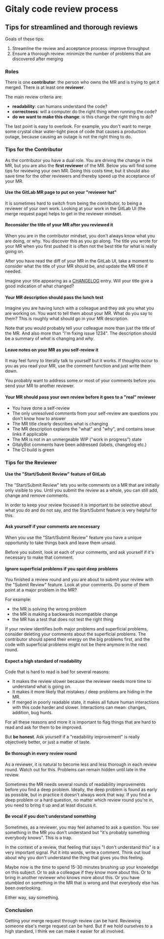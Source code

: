 # Gitaly code review process

## Tips for streamlined and thorough reviews

Goals of these tips:

1. Streamline the review and acceptance process: improve throughput
2. Ensure a thorough review: minimize the number of problems that are discovered after merging

### Roles

There is one **contributor**: the person who owns the MR and is trying to get it
merged. There is at least one **reviewer**.

The main review criteria are:

- **readability**: can humans understand the code?
- **correctness**: will a computer do the right thing when running the code?
- **do we want to make this change**: is this change the right thing to do?

The last point is easy to overlook. For example, you don't want to merge some
crystal clear water-tight piece of code that causes a production
outage, because causing an outage is not the right thing to do.

### Tips for the Contributor

As the contributor you have a dual role. You are driving the change in the MR, but you 
are also the **first reviewer** of the MR. Below you will find some tips for reviewing
your own MR. Doing this costs time, but it should also save time for the other
reviewers and thereby speed up the acceptance of your MR.

#### Use the GitLab MR page to put on your "reviewer hat"

It is sometimes hard to switch from being the contributor, to being a reviewer 
of your own work. Looking at your work in the GitLab UI (the merge request page)
helps to get in the reviewer mindset.

#### Reconsider the title of your MR after you reviewed it

When you are in the contributor mindset, you don't always know 
what you are doing, or why. You discover this as you go along. The title you wrote for
your MR when you first pushed it is often not the best title for what is really
going on.

After you have read the diff of your MR in the GitLab UI, take a moment
to consider what the title of your MR should be, and update the MR title if needed.

Imagine your title appearing as a [CHANGELOG](CHANGELOG.md) entry.
Will your title give a good indication of what changed?

#### Your MR description should pass the lunch test

Imagine you are having lunch with a colleague and they ask you what you are
working on. You want to tell them about your MR. What do you say to them? This is
roughly what should go in your MR description.

Note that you would probably tell your colleague more than just the
title of the MR. And also more than "I'm fixing issue 1234". The
description should be a summary of _what_ is changing and _why_.

#### Leave notes on your MR as you self-review it

It may feel funny to literally talk to yourself but it works. If
thoughts occur to you as you read your MR, use the comment function
and just write them down.

You probably want to address some or most of your comments before you send your 
MR to another reviewer.

#### Your MR should pass your own review before it goes to a "real" reviewer

- You have done a self-review
- The only unresolved comments from your self-review are questions you don't know
  how to answer
- The MR title clearly describes what is changing
- The MR description explains the "what" and "why", and contains issue links if
  applicable
- The MR is not in an unmergeable WIP ("work in progress") state
- GitalyBot comments have been addressed (labels, changelog etc.)
- The CI build is green

### Tips for the Reviewer

#### Use the "Start/Submit Review" feature of GitLab

The "Start/Submit Review" lets you write comments on a MR that are initially 
only visible to you. Until you submit the review as a whole, you can still add,
change and remove comments.

In order to keep your review focused it is important
to be selective about what you do and do not say, and the Start/Submit feature is very
helpful for this.

#### Ask yourself if your comments are necessary

When you use the "Start/Submit Review" feature you have a unique opportunity to
take things back and leave them unsaid.

Before you submit, look at each of your comments, and ask yourself if it's
necessary to make that comment.

#### Ignore superficial problems if you spot deep problems

You finished a review round and you are about to submit your review with the
"Submit Review" feature. Look at your comments. Do some of them point at a major
problem in the MR?

For example: 
- the MR is solving the wrong problem
- the MR is making a backwards incompatible change
- the MR has a test that does not test the right thing

If your review identifies both major problems and superficial problems, consider
deleting your comments about the superficial problems. The contributor should
spend their energy on the big problems first, and the code with superficial
problems might not be there anymore in the next round.

#### Expect a high standard of readability

Code that is hard to read is bad for several reasons:

- It makes the review slower because the reviewer needs more time to understand
  what is going on.
- It makes it more likely that mistakes / deep problems are hiding in the MR.
- If merged in poorly readable state, it makes all future human interactions
  with this code harder and slower. Interactions can mean: changes, addition,
  bug hunts.

For all these reasons and more it is important to flag things that are hard to
read and ask for them to be improved.

But **be honest**. Ask yourself if a "readability improvement" is really
objectively better, or just a matter of taste.

#### Be thorough in every review round

As a reviewer, it is natural to become less and less thorough in each review
round. Watch out for this. Problems can remain hidden until late in the review.

Sometimes the MR needs several rounds of readability improvements before you
find a deep problem. Ideally, the deep problem is found as early as possible,
but in practice it doesn't always work that way. If you find a deep problem or
a hard question, no matter which review round you're in, you need to bring it
up and at least discuss it.

#### Be vocal if you don't understand something

Sometimes, as a reviewer, you may feel ashamed to ask a question. You
see something in the MR you don't understand but "it's probably
something everybody knows". This is a trap.

In the context of a review, that feeling that says "I don't understand
this" is a very important signal. Put it into words, write a comment.
Think out loud about why you don't understand the thing that gives you
this feeling.

Maybe now is the time to spend 15-30 minutes brushing up your
knowledge on this subject. Or to ask a colleague if they know more
about this. Or to bring in another reviewer who knows more about this.
Or you have stumbled on something in the MR that is wrong and that
everybody else has been overlooking.

Either way, say something.

### Conclusion

Getting your merge request through review can be hard. Reviewing
someone else's merge request can be hard. But if we hold ourselves to
a high standard, I think we can make it easier for all involved.
